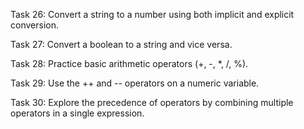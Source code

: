 Task 26: Convert a string to a number using both implicit and explicit conversion. 

Task 27: Convert a boolean to a string and vice versa. 

Task 28: Practice basic arithmetic operators (+, -, *, /, %). 

Task 29: Use the ++ and -- operators on a numeric variable.

Task 30: Explore the precedence of operators by combining multiple operators in a single expression. 
